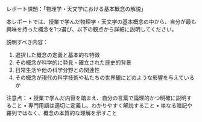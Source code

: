 レポート課題：「物理学・天文学における基本概念の解説」

本レポートでは、授業で学んだ物理学・天文学の基本概念の中から、自分が最も興味を持った概念を1つ選び、以下の観点から詳細に説明してください。

説明すべき内容：
1. 選択した概念の定義と基本的な特徴
2. その概念が科学的に発見・確立された歴史的背景
3. 日常生活や他の科学分野との関連性
4. その概念が現代の科学技術や私たちの世界観にどのような影響を与えているか

注意点：
• 授業で学んだ内容を踏まえ、自分の言葉で論理的かつ明確に説明すること
• 専門用語は適切に定義し、わかりやすく解説すること
• 単なる暗記や羅列ではなく、概念の本質的な理解を示すこと